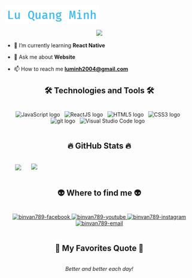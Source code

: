 <p align="left">
  <a href="https://github.com/binvan789">
    <img src="https://github.com/binvan789/binvan789/blob/main/name.png" alt="Lu Quang Minh" /></a>
</p>
<p align="center">
  <!-- Typing SVG by DenverCoder1 - https://github.com/DenverCoder1/readme-typing-svg -->
  <a href="https://github.com/DenverCoder1/readme-typing-svg">
    <img src="https://readme-typing-svg.demolab.com?font=Fira+Code&pause=1000&center=true&vCenter=true&width=650&height=50&lines=Frontend+Web+Developer;Always+learn+new+things+and+develop+yourself!;Better+and+better+each+day!" /></a>
</p>


- 🌱 I’m currently learning **React Native**

- 💬 Ask me about **Website**

- 📫 How to reach me **luminh2004@gmail.com**
<h2 align="center">🛠 Technologies and Tools 🛠</h2>
<br>
<!-- https://simpleicons.org/ -->
<div class="container-icon" align="center">
    <span><img src="https://img.shields.io/badge/JavaScript-282C34?logo=javascript&logoColor=F7DF1E" alt="JavaScript logo" title="JavaScript" height="25" /></span>
    &nbsp;
    <span><img src="https://img.shields.io/badge/ReactJS-282C34?logo=react&logoColor=61DAFB" alt="ReactJS logo" title="ReactJS" height="25" /></span>
    &nbsp;
    <span><img src="https://img.shields.io/badge/HTML5-282C34?logo=html5&logoColor=E34F26" alt="HTML5 logo" title="HTML5" height="25" /></span>
    &nbsp;
    <span><img src="https://img.shields.io/badge/CSS3-282C34?logo=css3&logoColor=1572B6" alt="CSS3 logo" title="CSS3" height="25" /></span>
    &nbsp;
    <span><img src="https://img.shields.io/badge/git-282C34?logo=git&logoColor=F05032" alt="git logo" title="git" height="25" /></span>
    &nbsp;
    <span><img src="https://img.shields.io/badge/VS%20Code-282C34?logo=visual-studio-code&logoColor=007ACC" alt="Visual Studio Code logo" title="Visual Studio Code" height="25" /></span>
    &nbsp;
</div>
<br>
<h2 align="center">🔥 GitHub Stats 🔥</h2>
<!-- https://github.com/anuraghazra/github-readme-stats -->
<br>
<div align=center>
  <a href="#" title="binvan789">
    <img width="315" align="center" src="https://github-readme-stats.vercel.app/api/top-langs/?username=binvan789&hide=c%23,powershell,Mathematica,Ruby,Objective-C,Objective-C%2b%2b,Cuda&title_color=61dafb&text_color=ffffff&icon_color=61dafb&bg_color=20232a&langs_count=8&layout=compact&border_color=61dafb&hide_border=true" />
  </a>
  <a href="#" title="binvan789">
    <img align="right" width="434" src="https://github-readme-stats.vercel.app/api?username=binvan789&show_icons=true&theme=react&border_color=61dafb&hide_border=true" />
  </a>
</div>

<br>
<h2 align="center">👽 Where to find me 👽</h2>
<br>
<!-- https://icons8.com -->
<div align="center">
<a href="https://facebook.com/qoanminnh" target="blank">
    <img src="https://img.icons8.com/bubbles/100/000000/facebook-new.png" alt="binvan789-facebook" />
</a>
<a href="https://www.youtube.com/channel/UC9GxkWtMuOc3P1zEjNnG5_g" target="blank">
    <img src="https://img.icons8.com/bubbles/100/000000/youtube-squared.png" alt="binvan789-youtube" />
</a>
<a href="https://instagram.com/yeomyung.gaebalja" target="blank">
    <img src="https://img.icons8.com/bubbles/100/000000/instagram.png" alt="binvan789-instagram" />
</a>
<a href="mailto:luminh2004@gmail.com" target="top">
    <img src="https://img.icons8.com/bubbles/100/000000/apple-mail.png" alt="binvan789-email" />
</a>
</div>

<br>


<h2 align="center">📑 My Favorites Quote 📑</h2>
<br>
<div align="center"><i>Better and better each day!</i></div>

